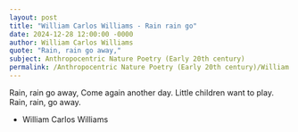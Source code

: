 ```yaml
---
layout: post
title: "William Carlos Williams - Rain rain go"
date: 2024-12-28 12:00:00 -0000
author: William Carlos Williams
quote: "Rain, rain go away,"
subject: Anthropocentric Nature Poetry (Early 20th century)
permalink: /Anthropocentric Nature Poetry (Early 20th century)/William Carlos Williams/William Carlos Williams - Rain rain go
---
```


Rain, rain go away,
  Come again another day.
  Little children want to play.
  Rain, rain, go away.

- William Carlos Williams
